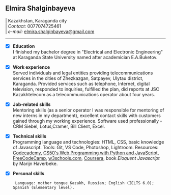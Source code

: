 ## Elmira Shalginbayeva

| Kazakhstan, Karaganda city  
| _Contact:_ 0077074725461  
| _e-mail:_ elmira.shalginbayeva@gmail.com

---

- [x] **Education**  
       I finished my bachelor degree in "Electrical and Electronic Engineering" at Karaganda State University named after academician E.A.Buketov.

- [x] **Work experience**  
       Served individuals and legal entities providing telecommunications services in the cities of Zhezkazgan, Satpayev, Ulytau district, Karaganda. Provided services such as telephone, Internet, digital television, responded to inquiries, fulfilled the plan, did reports at JSC Kazakhtelecom as a telecommunications operator about four years.

- [x] **Job-related skills**  
       Mentoring skills (as a senior operator I was responsible for mentoring of new interns in my department), excellent contact skills with customers gained through my working experience. Software used professionally - CRM Siebel, Lotus,Cramer, Bill Client, Excel.

- [x] **Technical skills**  
       Programming language and technologies: HTML, CSS, basic knowledge of Javascript.
      Tools: Git, VS Code, Photoshop, Lightroom.
      Resources: [Codecademy](https://www.codecademy.com/learn), [CS50's Web Programming with Python and JavaScript](https://www.edx.org/course/cs50s-web-programming-with-python-and-javascript), [FreeCodeCamp](https://www.freecodecamp.org/), [w3schools.com](https://www.w3schools.com/), [Coursera](https://www.coursera.org/learn/algorithms-part1), book _Eloquent Javascript_ by Marijn Haverbeke.

- [x] **Personal skills**  

       Language: mother tongue Kazakh, Russian; English (IELTS 6.0); Spanish (Elementary level).
